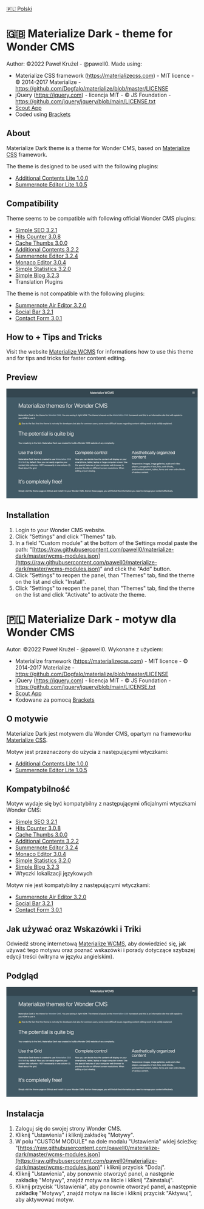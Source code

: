 <a href="#polski">🇵🇱 Polski</a>

# 🇬🇧 Materialize Dark - theme for Wonder CMS

Author: ©2022 Paweł Krużel - @pawell0.
Made using:

* Materialize CSS framework (https://materializecss.com) - MIT licence - © 2014-2017 Materialize - https://github.com/Dogfalo/materialize/blob/master/LICENSE
* jQuery (https://jquery.com) - licencja MIT - © JS Foundation - https://github.com/jquery/jquery/blob/main/LICENSE.txt
* [Scout App](https://scout-app.io)
* Coded using [Brackets](https://brackets.io)

## About

Materialize Dark theme is a theme for Wonder CMS, based on [Materialize CSS](https://materializecss.com) framework.


The theme is designed to be used with the following plugins:

* [Additional Contents Lite 1.0.0](https://github.com/pawell0/additional-contents-lite)
* [Summernote Editor Lite 1.0.5](https://github.com/pawell0/summernote-editor-lite)

## Compatibility

Theme seems to be compatible with following official Wonder CMS plugins:

* [Simple SEO 3.2.1](https://github.com/robiso/simple-seo/tree/master)
* [Hits Counter 3.0.8](https://github.com/robiso/hits-counter/tree/master)
* [Cache Thumbs 3.0.0](https://github.com/robiso/cache-thumbs/tree/master)
* [Additional Contents 3.2.2](https://github.com/robiso/summernote-editor/tree/master)
* [Summernote Editor 3.2.4](https://github.com/robiso/summernote-editor/tree/master)
* [Monaco Editor 3.0.4](https://github.com/robiso/monaco-editor/tree/master)
* [Simple Statistics 3.2.0](https://github.com/robiso/simple-statistics/tree/master)
* [Simple Blog 3.2.3](https://github.com/robiso/simple-blog/tree/master)
* Translation Plugins

The theme is not compatible with the following plugins:

* [Summernote Air Editor 3.2.0](https://github.com/robiso/summernote-air-editor/tree/master)
* [Social Bar 3.2.1](https://github.com/robiso/social-bar/blob/master/version)
* [Contact Form 3.0.1](https://github.com/robiso/contact-form/tree/master)

## How to + Tips and Tricks

Visit the website [Materialize WCMS](https://materialize-wcms.m00n.link) for informations how to use this theme and for tips and tricks for faster content editing.

## Preview

![preview.jpg](preview.jpg)

## Installation

1. Login to your Wonder CMS website.
2. Click "Settings" and click "Themes" tab.
3. In a field "Custom module" at the bottom of the Settings modal paste the path: "[https://raw.githubusercontent.com/pawell0/materialize-dark/master/wcms-modules.json](https://raw.githubusercontent.com/pawell0/materialize-dark/master/wcms-modules.json)" and click the "Add" button. 
4. Click "Settings" to reopen the panel, than "Themes" tab, find the theme on the list and click "Install".
5. Click "Settings" to reopen the panel, than "Themes" tab, find the theme on the list and click "Activate" to activate the theme.

<p id="polski"></p>

# 🇵🇱 Materialize Dark - motyw dla Wonder CMS

Autor: ©2022 Paweł Krużel - @pawell0.
Wykonane z użyciem:

* Materialize framework (https://materializecss.com) - MIT licence - © 2014-2017 Materialize - https://github.com/Dogfalo/materialize/blob/master/LICENSE
* jQuery (https://jquery.com) - licencja MIT - © JS Foundation - https://github.com/jquery/jquery/blob/main/LICENSE.txt
* [Scout App](https://scout-app.io)
* Kodowane za pomocą [Brackets](https://brackets.io)

## O motywie

Materialize Dark jest motywem dla Wonder CMS, opartym na frameworku [Materialize CSS](https://materializecss.com).

Motyw jest przeznaczony do użycia z następującymi wtyczkami:

* [Additional Contents Lite 1.0.0](https://github.com/pawell0/additional-contents-lite)
* [Summernote Editor Lite 1.0.5](https://github.com/pawell0/summernote-editor-lite)

## Kompatybilność

Motyw wydaje się być kompatybilny z następującymi oficjalnymi wtyczkami Wonder CMS:

* [Simple SEO 3.2.1](https://github.com/robiso/simple-seo/tree/master)
* [Hits Counter 3.0.8](https://github.com/robiso/hits-counter/tree/master)
* [Cache Thumbs 3.0.0](https://github.com/robiso/cache-thumbs/tree/master)
* [Additional Contents 3.2.2](https://github.com/robiso/summernote-editor/tree/master)
* [Summernote Editor 3.2.4](https://github.com/robiso/summernote-editor/tree/master)
* [Monaco Editor 3.0.4](https://github.com/robiso/monaco-editor/tree/master)
* [Simple Statistics 3.2.0](https://github.com/robiso/simple-statistics/tree/master)
* [Simple Blog 3.2.3](https://github.com/robiso/simple-blog/tree/master)
* Wtyczki lokalizacji językowych

Motyw nie jest kompatybilny z następującymi wtyczkami:

* [Summernote Air Editor 3.2.0](https://github.com/robiso/summernote-air-editor/tree/master)
* [Social Bar 3.2.1](https://github.com/robiso/social-bar/blob/master/version)
* [Contact Form 3.0.1](https://github.com/robiso/contact-form/tree/master)

## Jak używać oraz Wskazówki i Triki

Odwiedź stronę internetową [Materialize WCMS](https://materialize-wcms.m00n.link), aby dowiedzieć się, jak używać tego motywu oraz poznać wskazówki i porady dotyczące szybszej edycji treści (witryna w języku angielskim).

## Podgląd

![preview.jpg](preview.jpg)

## Instalacja

1. Zaloguj się do swojej strony Wonder CMS.
2. Kliknij "Ustawienia" i kliknij zakładkę "Motywy".
3. W polu "CUSTOM MODULE" na dole modalu "Ustawienia" wklej ścieżkę: "[https://raw.githubusercontent.com/pawell0/materialize-dark/master/wcms-modules.json](https://raw.githubusercontent.com/pawell0/materialize-dark/master/wcms-modules.json)" i kliknij przycisk "Dodaj". 
4. Kliknij "Ustawienia", aby ponownie otworzyć panel, a następnie zakładkę "Motywy", znajdź motyw na liście i kliknij "Zainstaluj".
5. Kliknij przycisk "Ustawienia", aby ponownie otworzyć panel, a następnie zakładkę "Motywy", znajdź motyw na liście i kliknij przycisk "Aktywuj", aby aktywować motyw.
